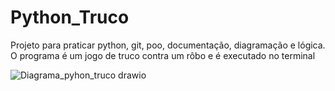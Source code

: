 # Python_Truco
Projeto para praticar python, git, poo, documentação, diagramação e lógica. O programa é um jogo de truco contra um rôbo e é executado no terminal


![Diagrama_pyhon_truco drawio](https://user-images.githubusercontent.com/107771865/188771507-6dc54fbe-fae4-4d23-a653-91a510ed88f3.svg)
